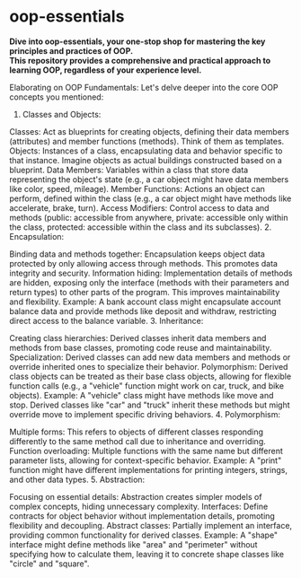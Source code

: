 # oop-essentials
<b>Dive into oop-essentials, your one-stop shop for mastering the key principles and practices of OOP.<br> This repository provides a comprehensive and practical approach to learning OOP, regardless of your experience level.</b>
<br>

<p>
<h>Elaborating on OOP Fundamentals:</h>
Let's delve deeper into the core OOP concepts you mentioned:

1. Classes and Objects:

Classes: Act as blueprints for creating objects, defining their data members (attributes) and member functions (methods). Think of them as templates.
Objects: Instances of a class, encapsulating data and behavior specific to that instance. Imagine objects as actual buildings constructed based on a blueprint.
Data Members: Variables within a class that store data representing the object's state (e.g., a car object might have data members like color, speed, mileage).
Member Functions: Actions an object can perform, defined within the class (e.g., a car object might have methods like accelerate, brake, turn).
Access Modifiers: Control access to data and methods (public: accessible from anywhere, private: accessible only within the class, protected: accessible within the class and its subclasses).
2. Encapsulation:

Binding data and methods together: Encapsulation keeps object data protected by only allowing access through methods. This promotes data integrity and security.
Information hiding: Implementation details of methods are hidden, exposing only the interface (methods with their parameters and return types) to other parts of the program. This improves maintainability and flexibility.
Example: A bank account class might encapsulate account balance data and provide methods like deposit and withdraw, restricting direct access to the balance variable.
3. Inheritance:

Creating class hierarchies: Derived classes inherit data members and methods from base classes, promoting code reuse and maintainability.
Specialization: Derived classes can add new data members and methods or override inherited ones to specialize their behavior.
Polymorphism: Derived class objects can be treated as their base class objects, allowing for flexible function calls (e.g., a "vehicle" function might work on car, truck, and bike objects).
Example: A "vehicle" class might have methods like move and stop. Derived classes like "car" and "truck" inherit these methods but might override move to implement specific driving behaviors.
4. Polymorphism:

Multiple forms: This refers to objects of different classes responding differently to the same method call due to inheritance and overriding.
Function overloading: Multiple functions with the same name but different parameter lists, allowing for context-specific behavior.
Example: A "print" function might have different implementations for printing integers, strings, and other data types.
5. Abstraction:

Focusing on essential details: Abstraction creates simpler models of complex concepts, hiding unnecessary complexity.
Interfaces: Define contracts for object behavior without implementation details, promoting flexibility and decoupling.
Abstract classes: Partially implement an interface, providing common functionality for derived classes.
Example: A "shape" interface might define methods like "area" and "perimeter" without specifying how to calculate them, leaving it to concrete shape classes like "circle" and "square".
</p>